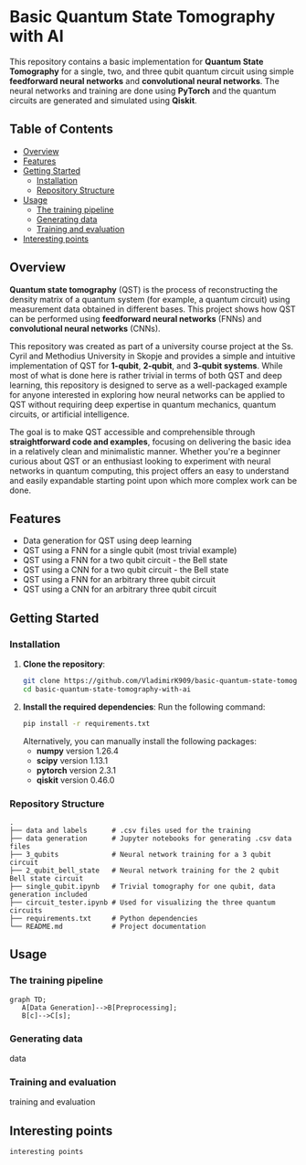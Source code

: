 # Basic Quantum State Tomography with AI

This repository contains a basic implementation for **Quantum State Tomography** for a single, two, and three qubit quantum circuit
using simple **feedforward neural networks** and **convolutional neural networks**.
The neural networks and training are done using **PyTorch** and the quantum circuits are generated and simulated using **Qiskit**.

## Table of Contents
- [Overview](#overview)
- [Features](#features)
- [Getting Started](#getting-started)
  - [Installation](#installation)
  - [Repository Structure](#repository-structure)
- [Usage](#usage)
   - [The training pipeline](#the-training-pipeline)
   - [Generating data](#generating-data)
   - [Training and evaluation](#training-and-evaluation)
- [Interesting points](#interesting-points)

## Overview
**Quantum state tomography** (QST) is the process of reconstructing the density matrix of a quantum system (for example, a quantum circuit) using measurement data obtained in different bases. This project shows how QST can be performed using **feedforward neural networks** (FNNs) and **convolutional neural networks** (CNNs).

This repository was created as part of a university course project at the Ss. Cyril and Methodius University in Skopje and provides a simple and intuitive implementation of QST for **1-qubit**, **2-qubit**, and **3-qubit systems**. While most of what is done here is rather trivial in terms of both QST and deep learning, this repository is designed to serve as a well-packaged example for anyone interested in exploring how neural networks can be applied to QST without requiring deep expertise in quantum mechanics, quantum circuits, or artificial intelligence.

The goal is to make QST accessible and comprehensible through **straightforward code and examples**, focusing on delivering the basic idea in a relatively clean and minimalistic manner. Whether you're a beginner curious about QST or an enthusiast looking to experiment with neural networks in quantum computing, this project offers an easy to understand and easily expandable starting point upon which more complex work can be done.

## Features
- Data generation for QST using deep learning
- QST using a FNN for a single qubit (most trivial example)
- QST using a FNN for a two qubit circuit - the Bell state
- QST using a CNN for a two qubit circuit - the Bell state
- QST using a FNN for an arbitrary three qubit circuit
- QST using a CNN for an arbitrary three qubit circuit

## Getting Started
### Installation
1. **Clone the repository**:
   ```bash
   git clone https://github.com/VladimirK909/basic-quantum-state-tomography-with-ai.git
   cd basic-quantum-state-tomography-with-ai
   ```
2. **Install the required dependencies**:
Run the following command:
   ```bash
   pip install -r requirements.txt
   ```
   Alternatively, you can manually install the following packages:
   - **numpy** version 1.26.4
   - **scipy** version 1.13.1
   - **pytorch** version 2.3.1
   - **qiskit** version 0.46.0 
### Repository Structure
```
.
├── data and labels      # .csv files used for the training
├── data generation      # Jupyter notebooks for generating .csv data files
├── 3_qubits             # Neural network training for a 3 qubit circuit
├── 2_qubit_bell_state   # Neural network training for the 2 qubit Bell state circuit
├── single_qubit.ipynb   # Trivial tomography for one qubit, data generation included
├── circuit_tester.ipynb # Used for visualizing the three quantum circuits
├── requirements.txt     # Python dependencies
└── README.md            # Project documentation
```

## Usage

### The training pipeline
```mermaid
graph TD;
   A[Data Generation]-->B[Preprocessing];
   B[c]-->C[s];
```

### Generating data
data

### Training and evaluation
training and evaluation

## Interesting points
 `interesting points`
